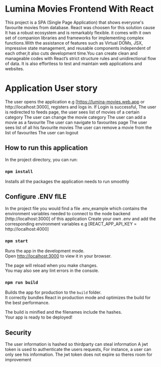 # Lumina Movies Frontend With React

This project is a SPA (Single Page Application) that shows everyone's favourite movies from database. React was choosen for this solution cause It has a robust ecosystem and is remarkably flexible. it comes with it own set of companion libraries and frameworks for implementing complex functions.With the assistance of features such as Virtual DOMs, JSX, impressive state management, and reusable components independent of each other,it also cuts development time.You can create clean and manageable codes with React’s strict structure rules and unidirectional flow of data. It is also effortless to test and maintain web applications and websites.

# Application User story

The user opens the application e.g [https://lumina-movies.web.app or http://localhost:3000], registers and logs in.
If Login is successful, The user is redirected to feeds page, the user sees list of movies of a certain category
The user can change the movie category
The user can add a movie as a favourite
The user can navigate to favourites page
The user sees list of all his favourite movies
The user can remove a movie from the list of favourites
The user can logout

## How to run this application

In the project directory, you can run:

### `npm install`
Installs all the packages the application needs to run smoothly

## Configure .ENV fILE
In the project file you would find a file .env_example which contains the environment variables needed to connect to the node backend [http://localhost:3000] of this application
Create your own .env and add the corresponding environment variables e.g [REACT_APP_API_KEY = http://localhost:4000]

### `npm start`

Runs the app in the development mode.\
Open [http://localhost:3000](http://localhost:3000) to view it in your browser.

The page will reload when you make changes.\
You may also see any lint errors in the console.

### `npm run build`

Builds the app for production to the `build` folder.\
It correctly bundles React in production mode and optimizes the build for the best performance.

The build is minified and the filenames include the hashes.\
Your app is ready to be deployed!

## Security
The user information is hashed so thirdparty can steal information
A jwt token is used to authenticate the users requests, For instance, a user can only see his information.
The jwt token does not expire so theres room for improvement


